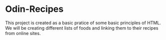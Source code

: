# Odin-Recipes

This project is created as a basic pratice of some basic principles of HTML.
We will be creating different lists of foods and linking them to their recipes from online sites.



